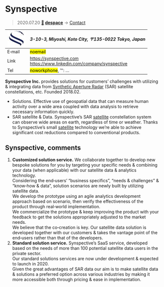 # Synspective
> 2020.07.20 **[🚀](../index/index.md) [despace](index.md)** → [Contact](contact.md)

|[![](f/contact/s/synspective_logo1_thumb.jpg)](f/contact/s/synspective_logo1.png)|*3-10-3, Miyoshi, Koto City, 〒135-0022 Tokyo, Japan*|
|:--|:--|
|E‑mail|<mark>noemail</mark>|
|Link|<https://synspective.com><br> <https://www.linkedin.com/company/synspective>|
|Tel|<mark>noworkphone</mark>, ℻: …|

**Synspective Inc.** provides solutions for customers’ challenges with utilizing & integrating data from [Synthetic Aperture Radar](sar.md) (SAR) satellite constellations, etc. Founded 2018.02.

   - Solutions. Effective use of geospatial data that can measure human activity over a wide area coupled with data analysis to retrieve necessary information quickly.
   - SAR satellite & Data. Synspective’s SAR [satellite](sc.md) constellation system can observe wide areas on earth, regardless of time or weather. Thanks to Synspective’s small [satellite](sc.md) technology we’re able to achieve significant cost reductions compared to conventional products.

<p style="page-break-after:always"> </p>

## Synspective, comments

   1. **Customized solution service.** We collaborate together to develop new bespoke solutions for you by targeting your specific needs & combining your data (when applicable) with our satellite data & analytics technology.<br> Considering the end‑users’ “business specifics”, “needs & challenges” & “know‑how & data”, solution scenarios are newly built by utilizing satellite data.<br> We develop the prototype using an agile analytics development approach based on scenario, then verify the effectiveness of the product through real‑world implementation.<br> We commercialize the prototype & keep improving the product with your feedback to get the solutions appropriately adjusted to the market needs.<br> We believe that the co‑creation is key. Our satellite data solution is developed together with our customers & takes the vantage point of the end‑users rather than that of the developers.
   1. **Standard solution service.** Synspective’s SaaS service, developed based on the needs of more than 100 potential satellite data users in the private sector.<br> Our standard solutions services are now under development & expected to launch in 2020.<br> Given the great advantages of SAR data our aim is to make satellite data & solutions a preferred option across various industries by making it more accessible both through pricing & ease in implementation.
